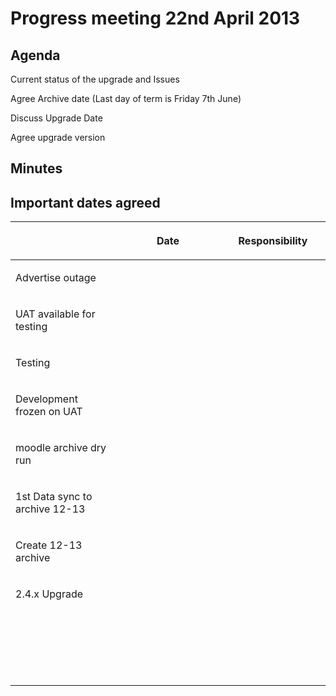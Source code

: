 # Progress meeting 22nd April 2013

## Agenda

Current status of the upgrade and Issues

Agree Archive date (Last day of term is Friday 7th June)

Discuss Upgrade Date

Agree upgrade version

## Minutes

## **Important dates agreed**

<table>
<colgroup>
<col width="33%" />
<col width="33%" />
<col width="33%" />
</colgroup>
<thead>
<tr class="header">
<th><p> </p></th>
<th><p>Date<br />
</p></th>
<th><p>Responsibility</p></th>
</tr>
</thead>
<tbody>
<tr class="odd">
<td><p>Advertise outage<br />
</p></td>
<td><p> </p></td>
<td><p> </p></td>
</tr>
<tr class="even">
<td><p>UAT available for testing</p></td>
<td><p> </p></td>
<td><p> </p></td>
</tr>
<tr class="odd">
<td><p>Testing<br />
</p></td>
<td><p> </p></td>
<td><p> </p></td>
</tr>
<tr class="even">
<td><p>Development frozen on UAT</p></td>
<td><p> </p></td>
<td><p> </p></td>
</tr>
<tr class="odd">
<td><p>moodle archive dry run</p></td>
<td><p> </p></td>
<td><p> </p></td>
</tr>
<tr class="even">
<td><p>1st Data sync to archive 12-13</p></td>
<td><p> </p></td>
<td><p> </p></td>
</tr>
<tr class="odd">
<td><p>Create 12-13 archive</p></td>
<td><p> </p></td>
<td><p> </p></td>
</tr>
<tr class="even">
<td><p>2.4.x Upgrade</p></td>
<td><p> </p></td>
<td><p> </p></td>
</tr>
<tr class="odd">
<td><p> </p></td>
<td><p> </p></td>
<td><p> </p></td>
</tr>
<tr class="even">
<td><p> </p></td>
<td><p> </p></td>
<td><p> </p></td>
</tr>
</tbody>
</table>


